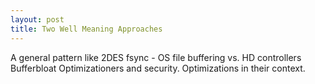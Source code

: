 ```yaml
---
layout: post
title: Two Well Meaning Approaches
---
```


A general pattern
like 2DES
fsync - OS file buffering vs. HD controllers
Bufferbloat
Optimizationers and security.
Optimizations in their context.
